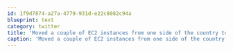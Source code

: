 ```yaml
---
id: 1f9d7874-a27a-4779-931d-e22c8082c94a
blueprint: text
category: twitter
title: 'Moved a couple of EC2 instances from one side of the country to the other (in minutes). I love the cloud.'
caption: 'Moved a couple of EC2 instances from one side of the country to the other (in minutes). I love the cloud.'
---
```

